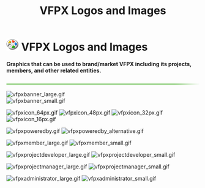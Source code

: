﻿---
layout: page
title: "VFPX Logos and Images"
permalink: /logos/
---

# ![palette.png](palette.png) VFPX Logos and Images

**Graphics that can be used to brand/market VFPX including its projects, members, and other related entities.**  

![](hr-g.png)  

![vfpxbanner_large.gif](vfpxbanner_large.gif)  
![vfpxbanner_small.gif](vfpxbanner_small.gif)  

![vfpxicon_64px.gif](vfpxicon_64px.gif) ![vfpxicon_48px.gif](vfpxicon_48px.gif) ![vfpxicon_32px.gif](vfpxicon_32px.gif) ![vfpxicon_16px.gif](vfpxicon_16px.gif)  

![vfpxpoweredby.gif](vfpxpoweredby.gif) ![vfpxpoweredby_alternative.gif](vfpxpoweredby_alternative.gif)  

![vfpxmember_large.gif](vfpxmember_large.gif) ![vfpxmember_small.gif](vfpxmember_small.gif)  

![vfpxprojectdeveloper_large.gif](vfpxprojectdeveloper_large.gif) ![vfpxprojectdeveloper_small.gif](vfpxprojectdeveloper_small.gif)  

![vfpxprojectmanager_large.gif](vfpxprojectmanager_large.gif) ![vfpxprojectmanager_small.gif](vfpxprojectmanager_small.gif)  

![vfpxadministrator_large.gif](vfpxadministrator_large.gif) ![vfpxadministrator_small.gif](vfpxadministrator_small.gif)